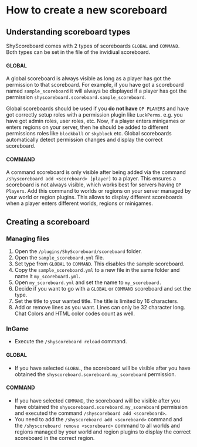 # How to create a new scoreboard

## Understanding scoreboard types

ShyScoreboard comes with 2 types of scoreboards ``GLOBAL`` and ``COMMAND``. Both types can be set in the file of the invidiual scoreboard.

#### GLOBAL

A global scoreboard is always visible as long as a player has got the permission to that scoreboard. For example, if you have got a scoreboard 
named ``sample_scoreboard`` it will always be displayed if a player has got the permission ``shyscoreboard.scoreboard.sample_scoreboard``.

Global scoreboards should be used if you **do not have** ``OP PLAYERS`` and have got correctly setup roles with a permission plugin like ``LuckPerms``. 
e.g. you have got admin roles, user roles, etc. Now, if a player enters minigames or enters regions on your server, then he should be added to different permissions roles like ``blockball`` or ``skyblock`` etc. 
Global scoreboards automatically detect permission changes and display the correct scoreboard.

#### COMMAND

A command scoreboard is only visible after being added via the command ``/shyscoreboard add <scoreboard> [player]`` to a player. This ensures a scoreboard is not always visible, which works
best for servers having ``OP Players``. Add this command to worlds or regions on your server managed by your world or region plugins. This allows to 
display different scoreboards when a player enters different worlds, regions or minigames.

## Creating a scoreboard

### Managing files

1. Open the ``/plugins/ShyScoreboard/scoreboard`` folder.
2. Open the ``sample_scoreboard.yml`` file.
3. Set type from ``GLOBAL`` to ``COMMAND``. This disables the sample scoreboard.
4. Copy the ``sample_scoreboard.yml`` to a new file in the same folder and name it ``my_scoreboard.yml``.
5. Open ``my_scoreboard.yml`` and set the name to ``my_scoreboard.``
6. Decide if you want to go with a ``GLOBAL`` or ``COMMAND`` scoreboard and set the type.
7. Set the title to your wanted title. The title is limited by 16 characters.
8. Add or remove lines as you want. Lines can only be 32 character long. Chat Colors and HTML color codes count as well.

### InGame

* Execute the ``/shyscoreboard reload`` command.

#### GLOBAL

* If you have selected ``GLOBAL``, the scoreboard will be visible after you have obtained the ``shyscoreboard.scoreboard.my_scoreboard`` permission.

#### COMMAND

* If you have selected ``COMMAND``, the scoreboard will be visible after you have obtained the ``shyscoreboard.scoreboard.my_scoreboard`` permission and executed the command ``/shyscoreboard add <scoreboard>``. 
* You need to add the ``/shyscoreboard add <scoreboard>`` command and the ``/shyscoreboard remove <scoreboard>`` command to all worlds and regions managed by your world and region plugins to display the correct scoreboard in the correct region.
